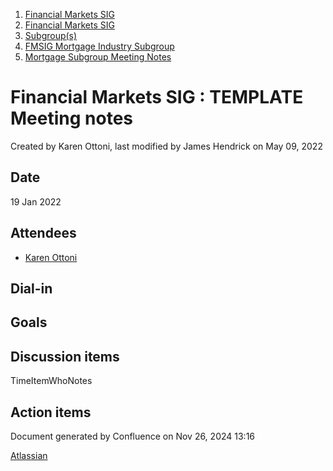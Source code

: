 1. [Financial Markets SIG](index.html)
2. [Financial Markets SIG](Financial-Markets-SIG_20545549.html)
3. [Subgroup(s)](20559462.html)
4. [FMSIG Mortgage Industry Subgroup](FMSIG-Mortgage-Industry-Subgroup_20546787.html)
5. [Mortgage Subgroup Meeting Notes](Mortgage-Subgroup-Meeting-Notes_20559602.html)

# Financial Markets SIG : TEMPLATE Meeting notes

Created by Karen Ottoni, last modified by James Hendrick on May 09, 2022

## Date

19 Jan 2022

## Attendees

- [Karen Ottoni](https://lf-hyperledger.atlassian.net/wiki/people/712020:b91a9879-c835-4217-a2e7-e13c7e529f5b?ref=confluence)

## Dial-in

## Goals

## Discussion items

TimeItemWhoNotes

## Action items

Document generated by Confluence on Nov 26, 2024 13:16

[Atlassian](http://www.atlassian.com/)
